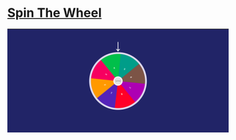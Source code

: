 # [Spin The Wheel](https://koushikdutta1999.github.io/Spin_The_Wheel/)

<img src = "image/image.png" alt = "Image">
